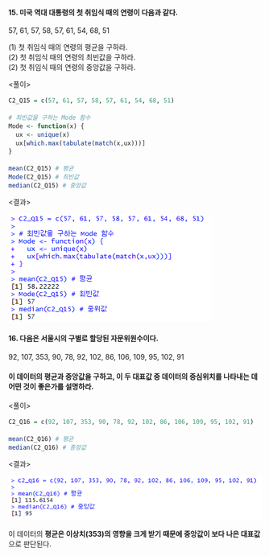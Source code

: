 #### 15. 미국 역대 대통령의 첫 취임식 때의 연령이 다음과 같다.  
57, 61, 57, 58, 57, 61, 54, 68, 51

(1) 첫 취임식 때의 연령의 평균을 구하라.  
(2) 첫 취임식 때의 연령의 최빈값을 구하라.  
(2) 첫 취임식 때의 연령의 중앙값을 구하라.  

<풀이>
``` R
C2_Q15 = c(57, 61, 57, 58, 57, 61, 54, 68, 51)

# 최빈값을 구하는 Mode 함수
Mode <- function(x) {
  ux <- unique(x)
  ux[which.max(tabulate(match(x,ux)))]
}

mean(C2_Q15) # 평균
Mode(C2_Q15) # 최빈값
median(C2_Q15) # 중앙값
```

<결과>

<img src="./img/Ch2-Q15.png">

#### 16. 다음은 서울시의 구별로 할당된 자문위원수이다.  
92, 107, 353, 90, 78, 92, 102, 86, 106, 109, 95, 102, 91  
#### 이 데이터의 평균과 중앙값을 구하고, 이 두 대표값 중 데이터의 중심위치를 나타내는 데 어떤 것이 좋은가를 설명하라.

<풀이>
``` R
C2_Q16 = c(92, 107, 353, 90, 78, 92, 102, 86, 106, 109, 95, 102, 91)

mean(C2_Q16) # 평균
median(C2_Q16) # 중앙값
```

<결과>

<img src="./img/Ch2-Q16.png">

이 데이터의 **평균은 이상치(353)의 영향을 크게 받기 때문에 중앙값이 보다 나은 대표값**으로 판단된다.